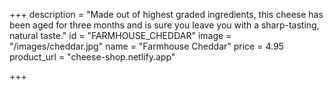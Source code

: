 +++
description = "Made out of highest graded ingredients, this cheese has been aged for three months and is sure you leave you with a sharp-tasting, natural taste."
id = "FARMHOUSE_CHEDDAR"
image = "/images/cheddar.jpg"
name = "Farmhouse Cheddar"
price = 4.95
product_url = "cheese-shop.netlify.app"

+++
